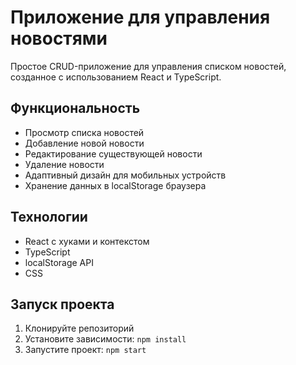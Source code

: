 # Приложение для управления новостями

Простое CRUD-приложение для управления списком новостей, созданное с использованием React и TypeScript.

## Функциональность

-   Просмотр списка новостей
-   Добавление новой новости
-   Редактирование существующей новости
-   Удаление новости
-   Адаптивный дизайн для мобильных устройств
-   Хранение данных в localStorage браузера

## Технологии

-   React с хуками и контекстом
-   TypeScript
-   localStorage API
-   CSS

## Запуск проекта

1. Клонируйте репозиторий
2. Установите зависимости: `npm install`
3. Запустите проект: `npm start`


